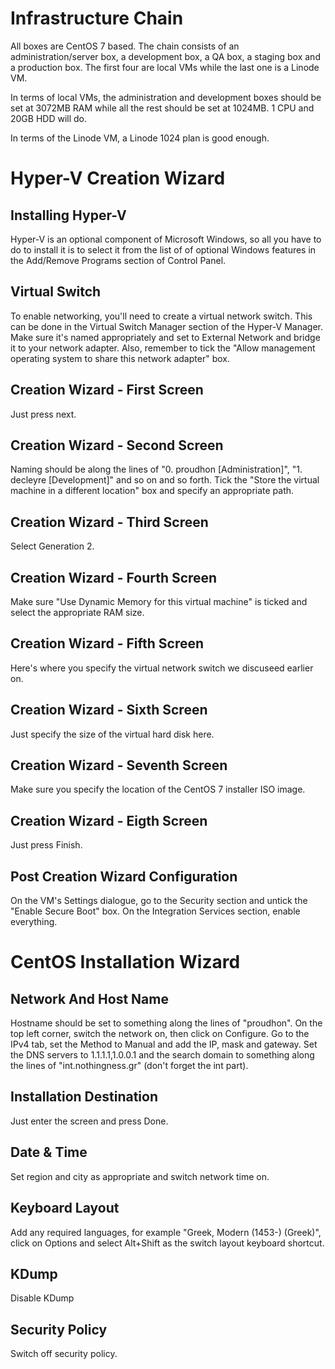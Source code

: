 # Infrastructure Chain

All boxes are CentOS 7 based. The chain consists of an administration/server box, a development box, a QA box, a staging box and a production box. The first four are local VMs while the last one is a Linode VM.

In terms of local VMs, the administration and development boxes should be set at 3072MB RAM while all the rest should be set at 1024MB. 1 CPU and 20GB HDD will do.

In terms of the Linode VM, a Linode 1024 plan is good enough.

# Hyper-V Creation Wizard

## Installing Hyper-V

Hyper-V is an optional component of Microsoft Windows, so all you have to do to install it is to select it from the list of of optional Windows features in the Add/Remove Programs section of Control Panel.

## Virtual Switch

To enable networking, you'll need to create a virtual network switch. This can be done in the Virtual Switch Manager section of the Hyper-V Manager. Make sure it's named appropriately and set to External Network and bridge it to your network adapter. Also, remember to tick the "Allow management operating system to share this network adapter" box.

## Creation Wizard - First Screen

Just press next.

## Creation Wizard - Second Screen

Naming should be along the lines of "0. proudhon [Administration]", "1. decleyre [Development]" and so on and so forth. Tick the "Store the virtual machine in a different location" box and specify an appropriate path.

## Creation Wizard - Third Screen

Select Generation 2.

## Creation Wizard - Fourth Screen

Make sure "Use Dynamic Memory for this virtual machine" is ticked and select the appropriate RAM size.

## Creation Wizard - Fifth Screen

Here's where you specify the virtual network switch we discuseed earlier on.

## Creation Wizard - Sixth Screen

Just specify the size of the virtual hard disk here.

## Creation Wizard - Seventh Screen

Make sure you specify the location of the CentOS 7 installer ISO image.

## Creation Wizard - Eigth Screen

Just press Finish.

## Post Creation Wizard Configuration

On the VM's Settings dialogue, go to the Security section and untick the "Enable Secure Boot" box. On the Integration Services section, enable everything.

# CentOS Installation Wizard

## Network And Host Name

Hostname should be set to something along the lines of "proudhon". On the top left corner, switch the network on, then click on Configure. Go to the IPv4 tab, set the Method to Manual and add the IP, mask and gateway. Set the DNS servers to 1.1.1.1,1.0.0.1 and the search domain to something along the lines of "int.nothingness.gr" (don't forget the int part).

## Installation Destination

Just enter the screen and press Done.

## Date & Time

Set region and city as appropriate and switch network time on.

## Keyboard Layout

Add any required languages, for example "Greek, Modern (1453-) (Greek)", click on Options and select Alt+Shift as the switch layout keyboard shortcut.

## KDump

Disable KDump

## Security Policy

Switch off security policy.
